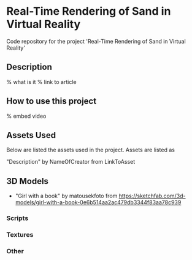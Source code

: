 # Real-Time Rendering of Sand in Virtual Reality
Code repository for the project 'Real-Time Rendering of Sand in Virtual Reality'


## Description

% what is it
% link to article

## How to use this project

% embed video

## Assets Used

Below are listed the assets used in the project. 
Assets are listed as 

"Description" by NameOfCreator from LinkToAsset

## 3D Models

- "Girl with a book" by matousekfoto from https://sketchfab.com/3d-models/girl-with-a-book-0e6b514aa2ac479db3344f83aa78c939

### Scripts

### Textures

### Other

